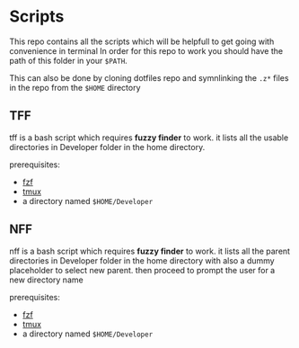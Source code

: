 # Scripts

This repo contains all the scripts which will be helpfull to get going with convenience in terminal
In order for this repo to work you should have the path of this folder in your `$PATH`.

This can also be done by cloning dotfiles repo and symnlinking the `.z*` files in the repo from the `$HOME` directory

## TFF

tff is a bash script which requires **fuzzy finder** to work.
it lists all the usable directories in Developer folder in the home directory.

prerequisites:

- [fzf](https://github.com/junegunn/fzf)
- [tmux](https://github.com/tmux/tmux)
- a directory named `$HOME/Developer`

## NFF

nff is a bash script which requires **fuzzy finder** to work.
it lists all the parent directories in Developer folder in the home directory with also a dummy placeholder to select new parent.
then proceed to prompt the user for a new directory name

prerequisites:

- [fzf](https://github.com/junegunn/fzf)
- [tmux](https://github.com/tmux/tmux)
- a directory named `$HOME/Developer`
